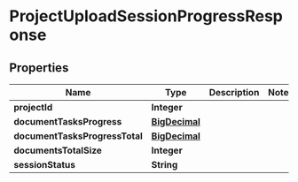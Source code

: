 

# ProjectUploadSessionProgressResponse

## Properties

Name | Type | Description | Notes
------------ | ------------- | ------------- | -------------
**projectId** | **Integer** |  | 
**documentTasksProgress** | [**BigDecimal**](BigDecimal.md) |  | 
**documentTasksProgressTotal** | [**BigDecimal**](BigDecimal.md) |  | 
**documentsTotalSize** | **Integer** |  | 
**sessionStatus** | **String** |  | 



